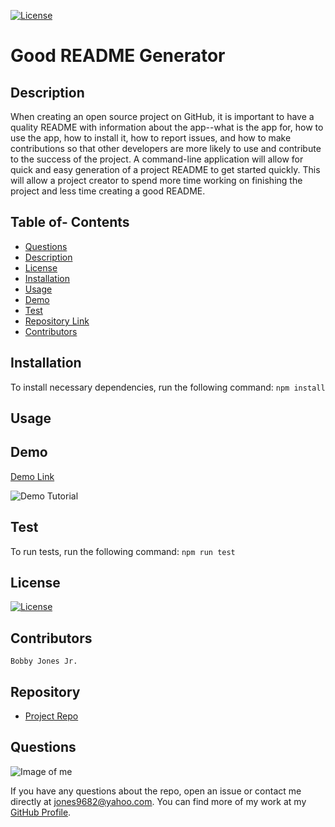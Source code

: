 
[![License](http://img.shields.io/:MadeBy-BJonesJr-lightgreen.svg)](https://github.com/jones9682/Good-README-Generator)

# **Good README Generator**

## Description

When creating an open source project on GitHub, it is important to have a quality README with information about the app--what is the app for, how to use the app, how to install it, how to report issues, and how to make contributions so that other developers are more likely to use and contribute to the success of the project. A command-line application will allow for quick and easy generation of a project README to get started quickly. This will allow a project creator to spend more time working on finishing the project and less time creating a good README.

## Table of- Contents
- [Questions](#Questions)
- [Description](#Description)
- [License](#License)
- [Installation](#Installation)
- [Usage](#Usage)
- [Demo](#Demo)
- [Test](#Test)
- [Repository Link](#Repository)
- [Contributors](#Contributors) 

## Installation
To install necessary dependencies, run the following command:
``
npm install
``
## Usage



## Demo

[Demo Link](https://drive.google.com/file/d/1ZkojMXOgiVnqjRKKZKCkikNNTI5uxXHT/view)

![Demo Tutorial](Video/GoodREADMEGenerator(Node).gif)

## Test
To run tests, run the following command:
``
npm run test
``
## License

[![License](http://img.shields.io/:license-MIT-blue.svg)](http://doge.mit-license.org)

## Contributors
``
Bobby Jones Jr.
``
## Repository

- [Project Repo](https://github.com/jones9682/Good-README-Generator)

## Questions

![Image of me](https://avatars3.githubusercontent.com/u/64339522?v=4)


If you have any questions about the repo, open an issue or contact me directly at jones9682@yahoo.com. You can find more of my work at my [GitHub Profile](https://github.com/jones9682).
  
  